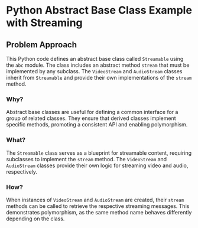 # Python Abstract Base Class Example with Streaming

<div class="content">

## Problem Approach

This Python code defines an abstract base class called `Streamable` using the `abc` module. The class includes an abstract method `stream` that must be implemented by any subclass. The `VideoStream` and `AudioStream` classes inherit from `Streamable` and provide their own implementations of the `stream` method.

### Why?

Abstract base classes are useful for defining a common interface for a group of related classes. They ensure that derived classes implement specific methods, promoting a consistent API and enabling polymorphism.

### What?

The `Streamable` class serves as a blueprint for streamable content, requiring subclasses to implement the `stream` method. The `VideoStream` and `AudioStream` classes provide their own logic for streaming video and audio, respectively.

### How?

When instances of `VideoStream` and `AudioStream` are created, their `stream` methods can be called to retrieve the respective streaming messages. This demonstrates polymorphism, as the same method name behaves differently depending on the class.
